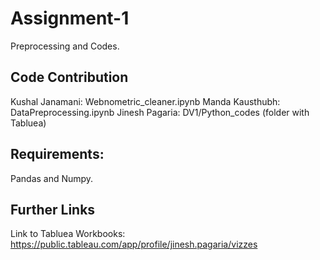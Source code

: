 # Assignment-1

Preprocessing and Codes.

## Code Contribution

Kushal Janamani: Webnometric_cleaner.ipynb
Manda Kausthubh: DataPreprocessing.ipynb
Jinesh Pagaria: DV1/Python_codes (folder with Tabluea)

## Requirements:

Pandas and Numpy.


## Further Links
Link to Tabluea Workbooks: https://public.tableau.com/app/profile/jinesh.pagaria/vizzes

